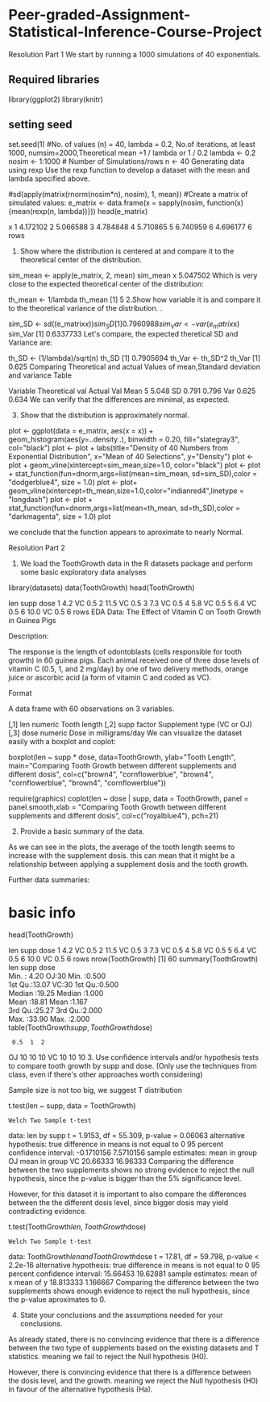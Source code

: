 # Peer-graded-Assignment-Statistical-Inference-Course-Project
Resolution Part 1
We start by running a 1000 simulations of 40 exponentials.

## Required libraries
library(ggplot2)
library(knitr)
## setting seed
set.seed(1)
#No. of values (n) = 40, lambda = 0.2, No.of iterations, at least 1000, numsim=2000,Theoretical mean =1 / lambda or 1 / 0.2 
lambda <- 0.2 
nosim <- 1:1000 # Number of Simulations/rows
n <- 40 
Generating data using rexp
Use the rexp function to develop a dataset with the mean and lambda specified above.

#sd(apply(matrix(rnorm(nosim*n), nosim), 1, mean))
#Create a matrix of simulated values:
e_matrix <- data.frame(x = sapply(nosim, function(x) {mean(rexp(n, lambda))}))
head(e_matrix)
 
 
x
<dbl>
1	4.172102
2	5.066588
3	4.784848
4	5.710865
5	6.740959
6	4.696177
6 rows
1. Show where the distribution is centered at and compare it to the theoretical center of the distribution.

sim_mean <- apply(e_matrix, 2, mean)
sim_mean
       x 
5.047502 
Which is very close to the expected theoretical center of the distribution:

th_mean <- 1/lambda
th_mean
[1] 5
2.Show how variable it is and compare it to the theoretical variance of the distribution. .

sim_SD <- sd((e_matrix$x)) 
sim_SD
[1] 0.7960988
sim_Var <- var(e_matrix$x)
sim_Var
[1] 0.6337733
Let's compare, the expected theretical SD and Variance are:

th_SD <- (1/lambda)/sqrt(n)
th_SD
[1] 0.7905694
th_Var <- th_SD^2
th_Var
[1] 0.625
Comparing Theoretical and actual Values of mean,Standard deviation and variance Table

Variable	Theoretical val	Actual Val
Mean	5	5.048
SD	0.791	0.796
Var	0.625	0.634
We can verify that the differences are minimal, as expected.

3. Show that the distribution is approximately normal.

plot <- ggplot(data = e_matrix, aes(x = x)) + 
    geom_histogram(aes(y=..density..), binwidth = 0.20, fill="slategray3", col="black")
plot <- plot + labs(title="Density of 40 Numbers from Exponential Distribution", x="Mean of 40 Selections", y="Density")
plot <- plot + geom_vline(xintercept=sim_mean,size=1.0, color="black")
plot <- plot + stat_function(fun=dnorm,args=list(mean=sim_mean, sd=sim_SD),color = "dodgerblue4", size = 1.0)
plot <- plot+ geom_vline(xintercept=th_mean,size=1.0,color="indianred4",linetype = "longdash")
plot <- plot + stat_function(fun=dnorm,args=list(mean=th_mean, sd=th_SD),color = "darkmagenta", size = 1.0)
plot


we conclude that the function appears to aproximate to nearly Normal.

Resolution Part 2
1. We load the ToothGrowth data in the R datasets package and perform some basic exploratory data analyses

library(datasets)
data(ToothGrowth)
head(ToothGrowth)
 
 
len
<dbl>
supp
<fctr>
dose
<dbl>
1	4.2	VC	0.5
2	11.5	VC	0.5
3	7.3	VC	0.5
4	5.8	VC	0.5
5	6.4	VC	0.5
6	10.0	VC	0.5
6 rows
EDA
Data: The Effect of Vitamin C on Tooth Growth in Guinea Pigs

Description:

The response is the length of odontoblasts (cells responsible for tooth growth) in 60 guinea pigs. Each animal received one of three dose levels of vitamin C (0.5, 1, and 2 mg/day) by one of two delivery methods, orange juice or ascorbic acid (a form of vitamin C and coded as VC).

Format

A data frame with 60 observations on 3 variables.

[,1]	len	numeric	Tooth length
[,2]	supp	factor	Supplement type (VC or OJ)
[,3]	dose	numeric	Dose in milligrams/day
We can visualize the dataset easily with a boxplot and coplot:

boxplot(len ~ supp * dose, data=ToothGrowth, ylab="Tooth Length", main="Comparing Tooth Growth between different supplements and different dosis", col=c("brown4", "cornflowerblue", "brown4", "cornflowerblue", "brown4", "cornflowerblue"))


require(graphics)
coplot(len ~ dose | supp, data = ToothGrowth, panel = panel.smooth,xlab = "Comparing Tooth Growth between different supplements and different dosis", col=c("royalblue4"), pch=21)


2. Provide a basic summary of the data.

As we can see in the plots, the average of the tooth length seems to increase with the supplement dosis. this can mean that it might be a relationship between applying a supplement dosis and the tooth growth.

Further data summaries:

# basic info
head(ToothGrowth)
 
 
len
<dbl>
supp
<fctr>
dose
<dbl>
1	4.2	VC	0.5
2	11.5	VC	0.5
3	7.3	VC	0.5
4	5.8	VC	0.5
5	6.4	VC	0.5
6	10.0	VC	0.5
6 rows
nrow(ToothGrowth)
[1] 60
summary(ToothGrowth)
      len        supp         dose      
 Min.   : 4.20   OJ:30   Min.   :0.500  
 1st Qu.:13.07   VC:30   1st Qu.:0.500  
 Median :19.25           Median :1.000  
 Mean   :18.81           Mean   :1.167  
 3rd Qu.:25.27           3rd Qu.:2.000  
 Max.   :33.90           Max.   :2.000  
table(ToothGrowth$supp,ToothGrowth$dose)
    
     0.5  1  2
  OJ  10 10 10
  VC  10 10 10
3. Use confidence intervals and/or hypothesis tests to compare tooth growth by supp and dose. (Only use the techniques from class, even if there's other approaches worth considering)

Sample size is not too big, we suggest T distribution

t.test(len ~ supp, data = ToothGrowth)

    Welch Two Sample t-test

data:  len by supp
t = 1.9153, df = 55.309, p-value = 0.06063
alternative hypothesis: true difference in means is not equal to 0
95 percent confidence interval:
 -0.1710156  7.5710156
sample estimates:
mean in group OJ mean in group VC 
        20.66333         16.96333 
Comparing the difference between the two supplements shows no strong evidence to reject the null hypothesis, since the p-value is bigger than the 5% significance level.

However, for this dataset it is important to also compare the differences between the the different dosis level, since bigger dosis may yield contradicting evidence.

t.test(ToothGrowth$len, ToothGrowth$dose)

    Welch Two Sample t-test

data:  ToothGrowth$len and ToothGrowth$dose
t = 17.81, df = 59.798, p-value < 2.2e-16
alternative hypothesis: true difference in means is not equal to 0
95 percent confidence interval:
 15.66453 19.62881
sample estimates:
mean of x mean of y 
18.813333  1.166667 
Comparing the difference between the two supplements shows enough evidence to reject the null hypothesis, since the p-value aproximates to 0.

4. State your conclusions and the assumptions needed for your conclusions.

As already stated, there is no convincing evidence that there is a difference between the two type of supplements based on the existing datasets and T statistics. meaning we fail to reject the Null hypothesis (H0).

However, there is convincing evidence that there is a difference between the dosis level, and the growth. meaning we reject the Null hypothesis (H0) in favour of the alternative hypothesis (Ha).
